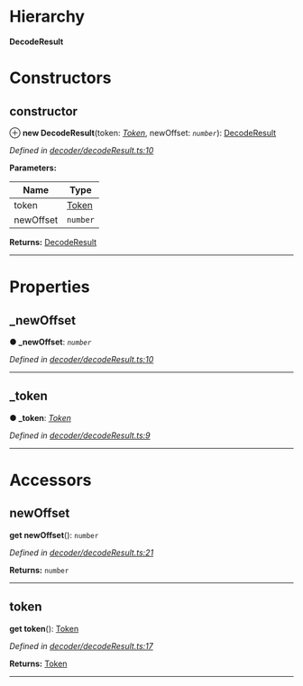

# Hierarchy

**DecodeResult**

# Constructors

<a id="constructor"></a>

##  constructor

⊕ **new DecodeResult**(token: *[Token](_token_token_.token.md)*, newOffset: *`number`*): [DecodeResult](_decoder_decoderesult_.decoderesult.md)

*Defined in [decoder/decodeResult.ts:10](https://octonion.institute/susytech/js-libs/blob/9a82e16/packages/abi/src/decoder/decodeResult.ts#L10)*

**Parameters:**

| Name | Type |
| ------ | ------ |
| token | [Token](_token_token_.token.md) |
| newOffset | `number` |

**Returns:** [DecodeResult](_decoder_decoderesult_.decoderesult.md)

___

# Properties

<a id="_newoffset"></a>

##  _newOffset

**● _newOffset**: *`number`*

*Defined in [decoder/decodeResult.ts:10](https://octonion.institute/susytech/js-libs/blob/9a82e16/packages/abi/src/decoder/decodeResult.ts#L10)*

___
<a id="_token"></a>

##  _token

**● _token**: *[Token](_token_token_.token.md)*

*Defined in [decoder/decodeResult.ts:9](https://octonion.institute/susytech/js-libs/blob/9a82e16/packages/abi/src/decoder/decodeResult.ts#L9)*

___

# Accessors

<a id="newoffset"></a>

##  newOffset

**get newOffset**(): `number`

*Defined in [decoder/decodeResult.ts:21](https://octonion.institute/susytech/js-libs/blob/9a82e16/packages/abi/src/decoder/decodeResult.ts#L21)*

**Returns:** `number`

___
<a id="token"></a>

##  token

**get token**(): [Token](_token_token_.token.md)

*Defined in [decoder/decodeResult.ts:17](https://octonion.institute/susytech/js-libs/blob/9a82e16/packages/abi/src/decoder/decodeResult.ts#L17)*

**Returns:** [Token](_token_token_.token.md)

___

